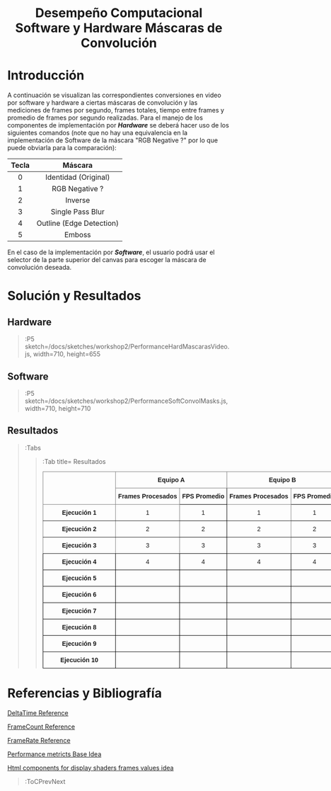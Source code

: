 ﻿
<h1 align="center">Desempe&ntilde;o Computacional Software y Hardware M&aacute;scaras de Convoluci&oacute;n</h1>

# Introducci&oacute;n

A continuaci&oacute;n se visualizan las correspondientes conversiones en video por software y hardware a ciertas m&aacute;scaras de convoluci&oacute;n y las mediciones de frames por segundo, frames totales, tiempo entre frames y promedio de frames por segundo realizadas. Para el manejo de los componentes de implementaci&oacute;n por ***Hardware*** se deber&aacute; hacer uso de los siguientes comandos (note que no hay una equivalencia en la implementaci&oacute;n de Software de la m&aacute;scara "RGB Negative ?" por lo que puede obviarla para la comparaci&oacute;n):

| Tecla |      M&aacute;scara      |
|:-----:|:------------------------:|
|   0   |   Identidad (Original)   |
|   1   |      RGB Negative ?      |
|   2   |          Inverse         |
|   3   |     Single Pass Blur     |
|   4   | Outline (Edge Detection) |
|   5   |          Emboss          |


En el caso de la implementaci&oacute;n por ***Software***, el usuario podr&aacute; usar el selector de la parte superior del canvas para escoger la m&aacute;scara de convoluci&oacute;n deseada.

# Soluci&oacute;n y Resultados

## Hardware
 
> :P5 sketch=/docs/sketches/workshop2/PerformanceHardMascarasVideo.js, width=710, height=655

## Software

> :P5 sketch=/docs/sketches/workshop2/PerformanceSoftConvolMasks.js, width=710, height=710

## Resultados

> :Tabs
> > :Tab title= Resultados
> > 
> > <style type="text/css">
> > .tg  {border-collapse:collapse;border-spacing:0;margin:0px auto;}
> > .tg td{border-color:black;border-style:solid;border-width:1px;font-family:Arial, sans-serif;font-size:14px;
> >   overflow:hidden;padding:10px 5px;word-break:normal;}
> > .tg th{border-color:black;border-style:solid;border-width:1px;font-family:Arial, sans-serif;font-size:14px;
> >   font-weight:normal;overflow:hidden;padding:10px 5px;word-break:normal;}
> > .tg .tg-baqh{text-align:center;vertical-align:top}
> > .tg .tg-c3ow{border-color:inherit;text-align:center;vertical-align:top}
> > .tg .tg-7btt{border-color:inherit;font-weight:bold;text-align:center;vertical-align:top}
> > .tg .tg-amwm{font-weight:bold;text-align:center;vertical-align:top}
> > .tg-sort-header::-moz-selection{background:0 0}
> > .tg-sort-header::selection{background:0 0}.tg-sort-header{cursor:pointer}
> > .tg-sort-header:after{content:'';float:right;margin-top:7px;border-width:0 5px 5px;border-style:solid;
> >   border-color:#404040 transparent;visibility:hidden}
> > .tg-sort-header:hover:after{visibility:visible}
> > .tg-sort-asc:after,.tg-sort-asc:hover:after,.tg-sort-desc:after{visibility:visible;opacity:.4}
> > .tg-sort-desc:after{border-bottom:none;border-width:5px 5px 0}</style>
> > <table id="tg-WvWGs" class="tg" style="undefined;table-layout: fixed; width: 669px">
> > <colgroup>
> > <col style="width: 165px">
> > <col style="width: 145px">
> > <col style="width: 107px">
> > <col style="width: 145px">
> > <col style="width: 107px">
> > </colgroup>
> > <thead>
> >   <tr>
> >     <th class="tg-c3ow" rowspan="2"></th>
> >     <th class="tg-7btt" colspan="2">Equipo A</th>
> >     <th class="tg-7btt" colspan="2">Equipo B</th>
> >   </tr>
> >   <tr>
> >     <td class="tg-7btt">Frames Procesados</td>
> >     <td class="tg-amwm">FPS Promedio</td>
> >     <td class="tg-7btt">Frames Procesados</td>
> >     <td class="tg-amwm">FPS Promedio</td>
> >   </tr>
> > </thead>
> > <tbody>
> >   <tr>
> >     <td class="tg-7btt">Ejecuci&oacute;n 1</td>
> >     <td class="tg-c3ow">1</td>
> >     <td class="tg-baqh">1</td>
> >     <td class="tg-c3ow">1</td>
> >     <td class="tg-baqh">1</td>
> >   </tr>
> >   <tr>
> >     <td class="tg-7btt">Ejecuci&oacute;n 2</td>
> >     <td class="tg-c3ow">2</td>
> >     <td class="tg-baqh">2</td>
> >     <td class="tg-c3ow">2</td>
> >     <td class="tg-baqh">2</td>
> >   </tr>
> >   <tr>
> >     <td class="tg-7btt">Ejecuci&oacute;n 3</td>
> >     <td class="tg-c3ow">3</td>
> >     <td class="tg-baqh">3</td>
> >     <td class="tg-c3ow">3</td>
> >     <td class="tg-baqh">3</td>
> >   </tr>
> >   <tr>
> >     <td class="tg-amwm">Ejecuci&oacute;n 4</td>
> >     <td class="tg-baqh">4</td>
> >     <td class="tg-baqh">4</td>
> >     <td class="tg-baqh">4</td>
> >     <td class="tg-baqh">4</td>
> >   </tr>
> >   <tr>
> >     <td class="tg-amwm">Ejecuci&oacute;n 5</td>
> >     <td class="tg-baqh"></td>
> >     <td class="tg-baqh"></td>
> >     <td class="tg-baqh"></td>
> >     <td class="tg-baqh"></td>
> >   </tr>
> >   <tr>
> >     <td class="tg-amwm">Ejecuci&oacute;n 6</td>
> >     <td class="tg-baqh"></td>
> >     <td class="tg-baqh"></td>
> >     <td class="tg-baqh"></td>
> >     <td class="tg-baqh"></td>
> >   </tr>
> >   <tr>
> >     <td class="tg-amwm">Ejecuci&oacute;n 7</td>
> >     <td class="tg-baqh"></td>
> >     <td class="tg-baqh"></td>
> >     <td class="tg-baqh"></td>
> >     <td class="tg-baqh"></td>
> >   </tr>
> >   <tr>
> >     <td class="tg-amwm">Ejecuci&oacute;n 8</td>
> >     <td class="tg-baqh"></td>
> >     <td class="tg-baqh"></td>
> >     <td class="tg-baqh"></td>
> >     <td class="tg-baqh"></td>
> >   </tr>
> >   <tr>
> >     <td class="tg-amwm">Ejecuci&oacute;n 9</td>
> >     <td class="tg-baqh"></td>
> >     <td class="tg-baqh"></td>
> >     <td class="tg-baqh"></td>
> >     <td class="tg-baqh"></td>
> >   </tr>
> >   <tr>
> >     <td class="tg-amwm">Ejecuci&oacute;n 10</td>
> >     <td class="tg-baqh"></td>
> >     <td class="tg-baqh"></td>
> >     <td class="tg-baqh"></td>
> >     <td class="tg-baqh"></td>
> >   </tr>
> > </tbody>
> > </table>
> > <script charset="utf-8">var TGSort=window.TGSort||function(n){"use strict";function r(n){return n?n.length:0}function t(n,t,e,o=0){for(e=r(n);o<e;++o)t(n[o],o)}function e(n){return n.split("").reverse().join("")}function o(n){var e=n[0];return t(n,function(n){for(;!n.startsWith(e);)e=e.substring(0,r(e)-1)}),r(e)}function u(n,r,e=[]){return t(n,function(n){r(n)&&e.push(n)}),e}var a=parseFloat;function i(n,r){return function(t){var e="";return t.replace(n,function(n,t,o){return e=t.replace(r,"")+"."+(o||"").substring(1)}),a(e)}}var s=i(/^(?:\s*)([+-]?(?:\d+)(?:,\d{3})*)(\.\d*)?$/g,/,/g),c=i(/^(?:\s*)([+-]?(?:\d+)(?:\.\d{3})*)(,\d*)?$/g,/\./g);function f(n){var t=a(n);return!isNaN(t)&&r(""+t)+1>=r(n)?t:NaN}function d(n){var e=[],o=n;return t([f,s,c],function(u){var a=[],i=[];t(n,function(n,r){r=u(n),a.push(r),r||i.push(n)}),r(i)<r(o)&&(o=i,e=a)}),r(u(o,function(n){return n==o[0]}))==r(o)?e:[]}function v(n){if("TABLE"==n.nodeName){for(var a=function(r){var e,o,u=[],a=[];return function n(r,e){e(r),t(r.childNodes,function(r){n(r,e)})}(n,function(n){"TR"==(o=n.nodeName)?(e=[],u.push(e),a.push(n)):"TD"!=o&&"TH"!=o||e.push(n)}),[u,a]}(),i=a[0],s=a[1],c=r(i),f=c>1&&r(i[0])<r(i[1])?1:0,v=f+1,p=i[f],h=r(p),l=[],g=[],N=[],m=v;m<c;++m){for(var T=0;T<h;++T){r(g)<h&&g.push([]);var C=i[m][T],L=C.textContent||C.innerText||"";g[T].push(L.trim())}N.push(m-v)}t(p,function(n,t){l[t]=0;var a=n.classList;a.add("tg-sort-header"),n.addEventListener("click",function(){var n=l[t];!function(){for(var n=0;n<h;++n){var r=p[n].classList;r.remove("tg-sort-asc"),r.remove("tg-sort-desc"),l[n]=0}}(),(n=1==n?-1:+!n)&&a.add(n>0?"tg-sort-asc":"tg-sort-desc"),l[t]=n;var i,f=g[t],m=function(r,t){return n*f[r].localeCompare(f[t])||n*(r-t)},T=function(n){var t=d(n);if(!r(t)){var u=o(n),a=o(n.map(e));t=d(n.map(function(n){return n.substring(u,r(n)-a)}))}return t}(f);(r(T)||r(T=r(u(i=f.map(Date.parse),isNaN))?[]:i))&&(m=function(r,t){var e=T[r],o=T[t],u=isNaN(e),a=isNaN(o);return u&&a?0:u?-n:a?n:e>o?n:e<o?-n:n*(r-t)});var C,L=N.slice();L.sort(m);for(var E=v;E<c;++E)(C=s[E].parentNode).removeChild(s[E]);for(E=v;E<c;++E)C.appendChild(s[v+L[E-v]])})})}}n.addEventListener("DOMContentLoaded",function(){for(var t=n.getElementsByClassName("tg"),e=0;e<r(t);++e)try{v(t[e])}catch(n){}})}(document)</script>
> > 


# Referencias y Bibliograf&iacute;a

[DeltaTime Reference](https://p5js.org/es/reference/#/p5/deltaTime)

[FrameCount Reference](https://p5js.org/es/reference/#/p5/frameCount)

[FrameRate Reference ](https://p5js.org/es/reference/#/p5/frameRate)

[Performance metricts Base Idea](https://sfdelgadop.github.io/computacion-visual/video-1/)

[Html components for display shaders frames values idea](https://github.com/nicrodriguezval/vc/blob/main/docs/sketches/hardware/asciimosaic/w2_asciivideo.js)

> :ToCPrevNext